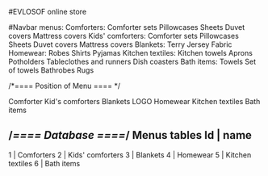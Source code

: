 #EVLOSOF online store

#Navbar menus:
    Comforters:
        Comforter sets
        Pillowcases
        Sheets
        Duvet covers
        Mattress covers
    Kids' comforters:
        Comforter sets
        Pillowcases
        Sheets
        Duvet covers
        Mattress covers
    Blankets:
        Terry
        Jersey
        Fabric
    Homewear:
        Robes
        Shirts
        Pyjamas
    Kitchen textiles:
        Kitchen towels
        Aprons
        Potholders
        Tableclothes and runners
        Dish coasters
    Bath items:
        Towels
        Set of towels
        Bathrobes
        Rugs

/*==== Position of Menu ==== */

Comforter   Kid's comforters    Blankets        LOGO        Homewear    Kitchen textiles    Bath items


/*==== Database ====*/
Menus tables
Id | name
----------
1  | Comforters
2  | Kids' comforters
3  | Blankets
4  | Homewear
5  | Kitchen textiles
6  | Bath items
